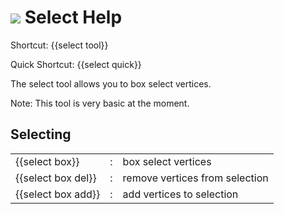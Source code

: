 # ![](select-icon.png) Select Help

Shortcut: {{select tool}}

Quick Shortcut: {{select quick}}

The select tool allows you to box select vertices.

Note: This tool is very basic at the moment.

## Selecting

|  |  |  |
| --- | --- | --- |
| {{select box}}     | : | box select vertices |
| {{select box del}} | : | remove vertices from selection |
| {{select box add}} | : | add vertices to selection |
